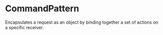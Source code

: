 ﻿# CommandPattern

Encapsulates a request as an object by binding together a set of actions on a specific receiver.

